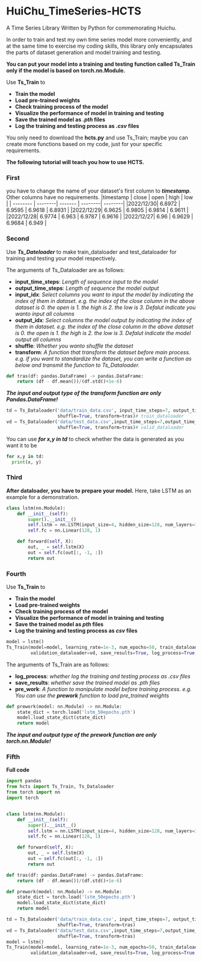 # HuiChu_TimeSeries-HCTS
A Time Series Library Written by Python for commemorating Huichu.

In order to train and test my own time series model more conveniently, and at the same time to exercise my coding skills, this library only encapsulates the parts of dataset generation and model training and testing.

**You can put your model into a training and testing function called Ts_Train only if the model is based on torch.nn.Module.**

Use **Ts_Train** to 
* **Train the model**
* **Load pre-trained weights**
* **Check training process of the model**
* **Visualize the performance of model in training and testing**
* **Save the trained model as *.pth* files**
* **Log the training and testing process as *.csv* files**
  
You only need to download the **hcts.py** and use Ts_Train; maybe you can create more functions based on my code, just for your specific requirements.

**The following tutorial will teach you how to use HCTS.**

### First 
you have to change the name of your dataset's first column to ***timestamp***. Other columns have no requirements.
|timestamp |  close  |	open	 |  high	 |  low    |
| -------- | --------| ------- | --------| --------|
|2022/12/30|	6.8972 |	6.9595 |	6.9618 | 	6.8931 |
|2022/12/29|	6.9625 |	6.9805 |	6.9814 |	6.9611 |
|2022/12/28|	6.9774 |	6.963  |	6.9787 |	6.9616 |
|2022/12/27|	6.96	 |  6.9629 |	6.9684 |	6.949  |

### Second
Use ***Ts_Dateloader*** to make train_dataloader and test_dataloader for training and testing your model respectively.

The arguments of Ts_Dataloader are as follows:
* **input_time_steps**: *Length of sequence input to the model*
* **output_time_steps**: *Length of sequence the model output*
* **input_idx**: *Select columns you want to input the model by indicating the index of them in dataset. e.g. the index of the close column in the above dataset is 0. the open is 1. the high is 2. the low is 3. Defalut indicate you wanto input all columns*
* **output_idx**: *Select columns the model output by indicating the index of them in dataset. e.g. the index of the close column in the above dataset is 0. the open is 1. the high is 2. the low is 3. Defalut indicate the model output all columns*
* **shuffle**: *Whether you wanto shuffle the dataset*
* **transform**: *A function that transform the dataset before main process. e.g. if you want to standardize the dataset, you can write a function as below and transmit the function to *Ts_Dataloader*.*
```python
def tras(df: pandas.DataFrame) -> pandas.DataFrame:
    return (df - df.mean())/(df.std()+1e-6)
```
***The input and output type of the transform function are only Pandas.DataFrame!***

```python
td = Ts_Dataloader('data/train_data.csv', input_time_steps=7, output_time_steps=1, output_idx=0, batch_size=128,
                   shuffle=True, transform=tras)# train_dataloader
vd = Ts_Dataloader('data/test_data.csv',input_time_steps=7,output_time_steps=1,output_idx=0,batch_size=128,
                   shuffle=True, transform=tras)# valid_dataloader
```
You can use ***for x,y in td*** to check whether the data is generated as you want it to be
```python
for x,y in td:
  print(x, y)
```
### Third
**After dataloader, you have to prepare your model.** Here, take LSTM as an example for a demonstration.
```python
class lstm(nn.Module):
    def __init__(self):
        super().__init__()
        self.lstm = nn.LSTM(input_size=4, hidden_size=128, num_layers=3, batch_first=True, dropout=0.1)
        self.fc = nn.Linear(128, 1)

    def forward(self, X):
        out, _ = self.lstm(X)
        out = self.fc(out[:, -1, :])
        return out
```
### Fourth
Use **Ts_Train** to 
* **Train the model**
* **Load pre-trained weights**
* **Check training process of the model**
* **Visualize the performance of model in training and testing**
* **Save the trained model as *pth* files**
* **Log the training and testing process as *csv* files**

```python
model = lstm()
Ts_Train(model=model, learning_rate=1e-3, num_epochs=50, train_dataloader=td,
         validation_dataloader=vd, save_results=True, log_process=True, pre_work=prework)
```
The arguments of Ts_Train are as follows:
* **log_process**: *whether log the training and testing process as *.csv* files*
* **save_results**: *whether save the trained model as *.pth* files*
* **pre_work**: *A function to manipulate model before training process. e.g. You can use the **prework** function to load pre_trained weights*
  
```python
def prework(model: nn.Module) -> nn.Module:
    state_dict = torch.load('lstm_50epochs.pth')
    model.load_state_dict(state_dict)
    return model
```

***The input and output type of the prework function are only torch.nn.Module!***

### Fifth
**Full code**
```python
import pandas
from hcts import Ts_Train, Ts_Dataloader
from torch import nn
import torch


class lstm(nn.Module):
    def __init__(self):
        super().__init__()
        self.lstm = nn.LSTM(input_size=4, hidden_size=128, num_layers=3, batch_first=True, dropout=0.1)
        self.fc = nn.Linear(128, 1)

    def forward(self, X):
        out, _ = self.lstm(X)
        out = self.fc(out[:, -1, :])
        return out

def tras(df: pandas.DataFrame) -> pandas.DataFrame:
    return (df - df.mean())/(df.std()+1e-6)

def prework(model: nn.Module) -> nn.Module:
    state_dict = torch.load('lstm_50epochs.pth')
    model.load_state_dict(state_dict)
    return model

td = Ts_Dataloader('data/train_data.csv', input_time_steps=7, output_time_steps=1, output_idx=0, batch_size=128,
                   shuffle=True, transform=tras)
vd = Ts_Dataloader('data/test_data.csv',input_time_steps=7,output_time_steps=1,output_idx=0,batch_size=128,
                   shuffle=True, transform=tras)
model = lstm()
Ts_Train(model=model, learning_rate=1e-3, num_epochs=50, train_dataloader=td,
         validation_dataloader=vd, save_results=True, log_process=True, pre_work=prework)

```
